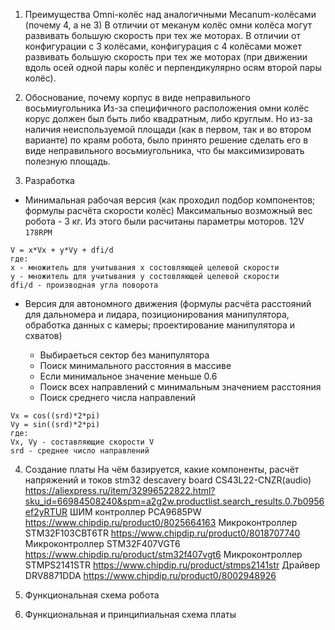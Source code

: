 1. Преимущества Omni-колёс над аналогичными Mecanum-колёсами (почему 4, а не 3)
В отличии от меканум колёс омни колёса могут развивать большую скорость при тех же моторах. 
В отличии от конфигурации с 3 колёсами, конфигурация с 4 колёсами может развивать большую скорость при тех же моторах (при движении вдоль осей одной пары колёс и перпендикулярно осям второй пары колёс). 

2. Обоснование, почему корпус в виде неправильного восьмиугольника
Из-за специфичного расположения омни колёс корус должен был быть либо квадратным, либо круглым. Но из-за наличия неиспользуемой площади (как в первом, так и во втором варианте) по краям робота, было принято решение сделать его в виде неправильного восьмиугольника, что бы максимизировать полезную площадь.

3. Разработка
- Минимальная рабочая версия (как проходил подбор компонентов; формулы расчёта скорости колёс)
Максимальныо возможный вес робота - 3 кг. Из этого были расчитаны параметры моторов. 12V `178RPM `
```
V = x*Vx + y*Vy + dfi/d
где: 
x - множитель для учитывания x состовляющей целевой скорости
y - множитель для учитывания y состовляющей целевой скорости
dfi/d - производная угла поворота
```
- Версия для автономного движения (формулы расчёта расстояний для дальномера и лидара, позиционирования манипулятора, обработка данных с камеры; проектирование манипулятора и схватов)

    * Выбираеться сектор без манипулятора
    * Поиск минимального расстояния в массиве
    * Если минимальное значение меньше 0.6
    * Поиск всех направлений с минимальным значением расстояния
    * Поиск среднего числа направлений
```
Vx = cos((srd)*2*pi)
Vy = sin((srd)*2*pi)
где: 
Vx, Vy - составляющие скорости V
srd - среднее число направлений
```

4. Создание платы
На чём базируется, какие компоненты, расчёт напряжений и токов
stm32 descavery board
CS43L22-CNZR(audio)	https://aliexpress.ru/item/32996522822.html?sku_id=66984508240&spm=a2g2w.productlist.search_results.0.7b0956ef2yRTUR 
ШИМ контроллер PCA9685PW	https://www.chipdip.ru/product0/8025664163 
Микроконтроллер STM32F103CBT6TR	https://www.chipdip.ru/product0/8018707740 
Микроконтроллер STM32F407VGT6	https://www.chipdip.ru/product/stm32f407vgt6 
Микроконтроллер STMPS2141STR	https://www.chipdip.ru/product/stmps2141str 
Драйвер DRV8871DDA	https://www.chipdip.ru/product0/8002948926 

5. Функциональная схема робота


6. Функциональная и принципиальная схема платы


